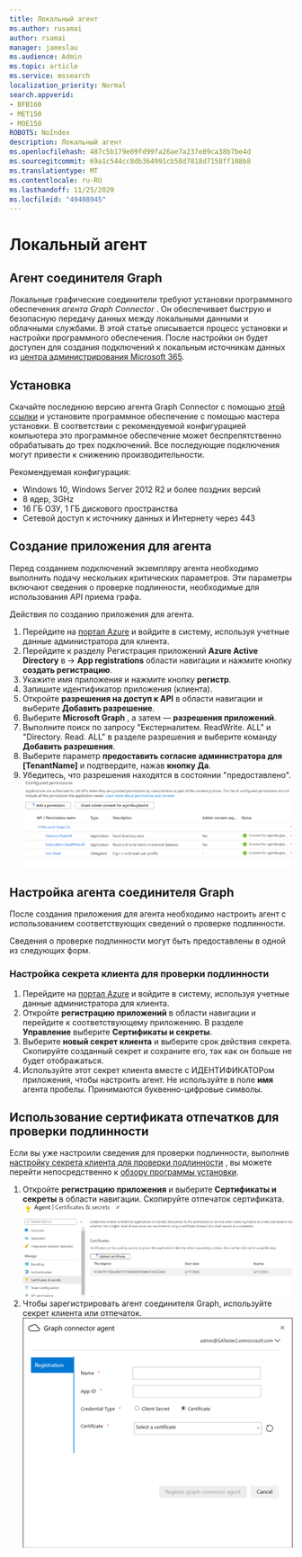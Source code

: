 ```yaml
---
title: Локальный агент
ms.author: rusamai
author: rsamai
manager: jameslau
ms.audience: Admin
ms.topic: article
ms.service: mssearch
localization_priority: Normal
search.appverid:
- BFB160
- MET150
- MOE150
ROBOTS: NoIndex
description: Локальный агент
ms.openlocfilehash: 487c5b179e09fd99fa26ae7a237e89ca38b7be4d
ms.sourcegitcommit: 69a1c544cc8db364991cb58d7818d7158ff108b8
ms.translationtype: MT
ms.contentlocale: ru-RU
ms.lasthandoff: 11/25/2020
ms.locfileid: "49408945"
---
```

# <a name="on-prem-agent"></a>Локальный агент

## <a name="graph-connector-agent"></a>Агент соединителя Graph

Локальные графические соединители требуют установки программного обеспечения *агента Graph Connector* . Он обеспечивает быструю и безопасную передачу данных между локальными данными и облачными службами. В этой статье описывается процесс установки и настройки программного обеспечения. После настройки он будет доступен для создания подключений к локальным источникам данных из [центра администрирования Microsoft 365](https://admin.microsoft.com).

## <a name="installation"></a>Установка

Скачайте последнюю версию агента Graph Connector с помощью [этой ссылки](https://download.microsoft.com/download/d/d/e/dde18236-9c67-437d-a864-894a0a888ef2/AgentPackage.msi) и установите программное обеспечение с помощью мастера установки. В соответствии с рекомендуемой конфигурацией компьютера это программное обеспечение может беспрепятственно обрабатывать до трех подключений. Все последующие подключения могут привести к снижению производительности.

Рекомендуемая конфигурация:

* Windows 10, Windows Server 2012 R2 и более поздних версий
* 8 ядер, 3GHz
* 16 ГБ ОЗУ, 1 ГБ дискового пространства
* Сетевой доступ к источнику данных и Интернету через 443

## <a name="creating-app-for-the-agent"></a>Создание приложения для агента  

Перед созданием подключений экземпляру агента необходимо выполнить подачу нескольких критических параметров. Эти параметры включают сведения о проверке подлинности, необходимые для использования API приема графа.  

Действия по созданию приложения для агента.

1. Перейдите на [портал Azure](https://portal.azure.com) и войдите в систему, используя учетные данные администратора для клиента.
2. Перейдите к разделу Регистрация приложений **Azure Active Directory** в  ->  **App registrations** области навигации и нажмите кнопку **создать регистрацию**.
3. Укажите имя приложения и нажмите кнопку **регистр**.
4. Запишите идентификатор приложения (клиента).
5. Откройте **разрешения на доступ к API** в области навигации и выберите **Добавить разрешение**.
6. Выберите **Microsoft Graph** , а затем — **разрешения приложений**.
7. Выполните поиск по запросу "Екстерналитем. ReadWrite. ALL" и "Directory. Read. ALL" в разделе разрешения и выберите команду **Добавить разрешения**.
8. Выберите параметр **предоставить согласие администратора для [TenantName]** и подтвердите, нажав **кнопку Да**.
9. Убедитесь, что разрешения находятся в состоянии "предоставлено".
     ![Разрешения, отображаемые в столбце "зеленый" в правой части.](media/onprem-agent/granted-state.png)

## <a name="configuring-graph-connector-agent"></a>Настройка агента соединителя Graph

После создания приложения для агента необходимо настроить агент с использованием соответствующих сведений о проверке подлинности.

Сведения о проверке подлинности могут быть предоставлены в одной из следующих форм.

### <a name="configuring-the-client-secret-for-authentication"></a>Настройка секрета клиента для проверки подлинности

1. Перейдите на [портал Azure](https://portal.azure.com) и войдите в систему, используя учетные данные администратора для клиента.
2. Откройте **регистрацию приложений** в области навигации и перейдите к соответствующему приложению. В разделе **Управление** выберите **Сертификаты и секреты**.
3. Выберите **новый секрет клиента** и выберите срок действия секрета. Скопируйте созданный секрет и сохраните его, так как он больше не будет отображаться.
4. Используйте этот секрет клиента вместе с ИДЕНТИФИКАТОРом приложения, чтобы настроить агент. Не используйте в поле **имя** агента пробелы. Принимаются буквенно-цифровые символы.

## <a name="using-thumbprint-certificate-for-authentication"></a>Использование сертификата отпечатков для проверки подлинности

Если вы уже настроили сведения для проверки подлинности, выполнив [настройку секрета клиента для проверки подлинности](#configuring-the-client-secret-for-authentication) , вы можете перейти непосредственно к [обзору программы установки](configure-connector.md).

1. Откройте **регистрацию приложения** и выберите **Сертификаты и секреты** в области навигации. Скопируйте отпечаток сертификата.
![Список сертификатов сумбринт, когда в левой панели выбраны сертификаты и секреты](media/onprem-agent/certificates.png)
2. Чтобы зарегистрировать агент соединителя Graph, используйте секрет клиента или отпечаток.
![Регистрация формы с запросом имени, идентификатора приложения, типа учетных данных и сертификата](media/onprem-agent/register.png)
